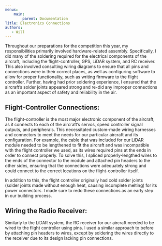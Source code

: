 ```yaml
---
menus:
    main:
        parent: Documentation
Title: Electronics Connections
authors:
   - Will
---
```


Throughout our preparations for the competition this year, my responsibilities primarily involved hardware-related assembly. Specifically, I did many of the soldering required for the electrical components of the aircraft, including the flight-controller, GPS, LiDAR system, and RC receiver. This also involved consulting wiring diagrams to ensure that all pins and connections were in their correct places, as well as configuring software to allow for proper functionality, such as writing firmware to the flight controller. Further, having had prior soldering experience, I ensured that the aircraft’s solder joints appeared strong and re-did any improper connections as an important aspect of safety and reliability in the air.

## Flight-Controller Connections:

The flight-controller is the most major electronic component of the aircraft, as it connects to each of the aircraft’s servos, speed controller signal outputs, and peripherals. This necessitated custom-made wiring harnesses and connectors to meet the needs for our particular aircraft and its configuration. For example, the cable that was included for our LiDAR module needed to be lengthened to fit the aircraft and was incompatible with the flight controller we used, as its wires required pins at the ends in order to connect properly. To solve this, I spliced properly-lengthed wires to the ends of the connector to the module and attached pin headers to the other sides, ensuring that the connections were adequately strong and could connect to the correct locations on the flight-controller itself.

In addition to this, the flight controller originally had cold solder joints (solder joints made without enough heat, causing incomplete melting) for its power connectors. I made sure to redo these connections as an early step in our building process.


## Wiring the Radio Receiver:

Similarly to the LiDAR system, the RC receiver for our aircraft needed to be wired to the flight controller using pins. I used a similar approach to before by attaching pin headers to wires, except by soldering the wires directly to the receiver due to its design lacking pin connections.








